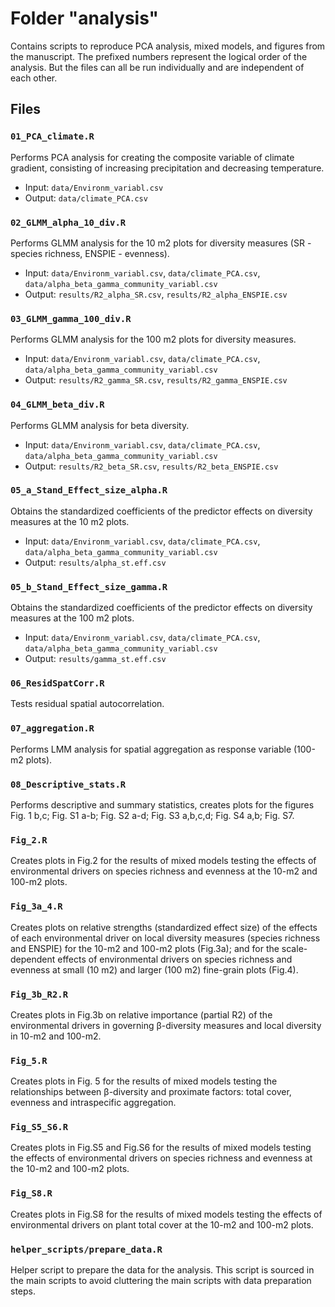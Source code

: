 # Folder "analysis"

Contains scripts to reproduce PCA analysis, mixed models, and figures from the manuscript.
The prefixed numbers represent the logical order of the analysis.
But the files can all be run individually and are independent of each other.

## Files

### `01_PCA_climate.R`

Performs PCA analysis for creating the composite variable of climate gradient, consisting of increasing precipitation and decreasing temperature.

- Input: `data/Environm_variabl.csv`
- Output: `data/climate_PCA.csv`

### `02_GLMM_alpha_10_div.R`

Performs GLMM analysis for the 10 m2 plots for diversity measures (SR - species richness, ENSPIE - evenness).

- Input: `data/Environm_variabl.csv`, `data/climate_PCA.csv`, `data/alpha_beta_gamma_community_variabl.csv`
- Output: `results/R2_alpha_SR.csv`, `results/R2_alpha_ENSPIE.csv`

### `03_GLMM_gamma_100_div.R`

Performs GLMM analysis for the 100 m2 plots for diversity measures.

- Input: `data/Environm_variabl.csv`, `data/climate_PCA.csv`, `data/alpha_beta_gamma_community_variabl.csv`
- Output: `results/R2_gamma_SR.csv`, `results/R2_gamma_ENSPIE.csv`

### `04_GLMM_beta_div.R`

Performs GLMM analysis for beta diversity.

- Input: `data/Environm_variabl.csv`, `data/climate_PCA.csv`, `data/alpha_beta_gamma_community_variabl.csv`
- Output: `results/R2_beta_SR.csv`, `results/R2_beta_ENSPIE.csv`

### `05_a_Stand_Effect_size_alpha.R`

Obtains the standardized coefficients of the predictor effects on diversity measures at the 10 m2 plots.

- Input: `data/Environm_variabl.csv`, `data/climate_PCA.csv`, `data/alpha_beta_gamma_community_variabl.csv`
- Output: `results/alpha_st.eff.csv`

### `05_b_Stand_Effect_size_gamma.R`

Obtains the standardized coefficients of the predictor effects on diversity measures at the 100 m2 plots.

- Input: `data/Environm_variabl.csv`, `data/climate_PCA.csv`, `data/alpha_beta_gamma_community_variabl.csv`
- Output: `results/gamma_st.eff.csv`

### `06_ResidSpatCorr.R`

Tests residual spatial autocorrelation.

### `07_aggregation.R`

Performs LMM analysis for spatial aggregation as response variable (100-m2 plots).


### `08_Descriptive_stats.R`

Performs descriptive and summary statistics, creates plots for the figures Fig. 1 b,c; Fig. S1 a-b; Fig. S2 a-d; Fig. S3 a,b,c,d; Fig. S4 a,b; Fig. S7.

### `Fig_2.R`

Creates plots in Fig.2 for the results of mixed models testing the effects of environmental drivers on species richness and evenness at the 10-m2 and 100-m2 plots.

### `Fig_3a_4.R`

Creates plots on relative strengths (standardized effect size) of the effects of each environmental driver on local diversity measures (species richness and ENSPIE) for the 10-m2 and 100-m2 plots (Fig.3a); and for the scale-dependent effects of environmental drivers on species richness and evenness at small (10 m2) and larger (100 m2) fine-grain plots (Fig.4).

### `Fig_3b_R2.R`

Creates plots in Fig.3b on relative importance (partial R2) of the environmental drivers in governing β-diversity measures and local diversity in 10-m2 and 100-m2.

### `Fig_5.R`

Creates plots in Fig. 5 for the results of mixed models testing the relationships between β-diversity and proximate factors: total cover, evenness and intraspecific aggregation.

### `Fig_S5_S6.R`

Creates plots in Fig.S5 and Fig.S6 for the results of mixed models testing the effects of environmental drivers on species richness and evenness at the 10-m2 and 100-m2 plots.

### `Fig_S8.R`

Creates plots in Fig.S8 for the results of mixed models testing the effects of environmental drivers on plant total cover at the 10-m2 and 100-m2 plots.

### `helper_scripts/prepare_data.R`

Helper script to prepare the data for the analysis. This script is sourced in the main scripts
to avoid cluttering the main scripts with data preparation steps.